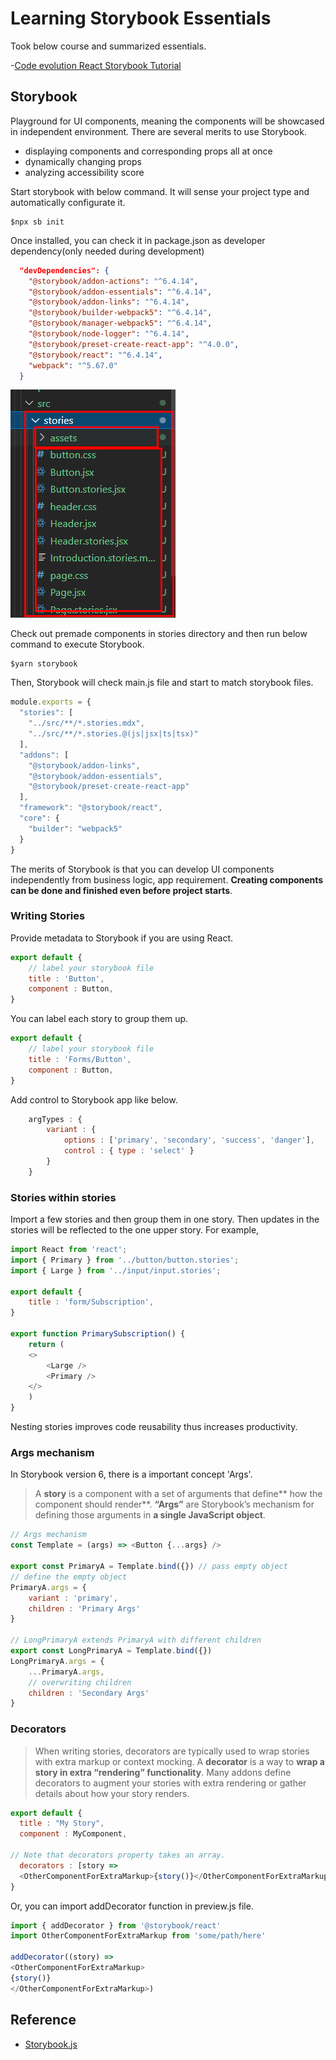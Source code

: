 # Learning Storybook Essentials
Took below course and summarized essentials. 

-[Code evolution React Storybook Tutorial](https://www.youtube.com/watch?v=BySFuXgG-ow&list=PLC3y8-rFHvwhC-j3x3t9la8-GQJGViDQk&index=1&t=2s)

## Storybook
Playground for UI components, meaning the components will be showcased in independent environment. There are several merits to use Storybook. 

- displaying components and corresponding props all at once 
- dynamically changing props
- analyzing accessibility score

Start storybook with below command. It will sense your project type and automatically configurate it.

```shell
$npx sb init
```

Once installed, you can check it in package.json as developer dependency(only needed during development)

```json
  "devDependencies": {
    "@storybook/addon-actions": "^6.4.14",
    "@storybook/addon-essentials": "^6.4.14",
    "@storybook/addon-links": "^6.4.14",
    "@storybook/builder-webpack5": "^6.4.14",
    "@storybook/manager-webpack5": "^6.4.14",
    "@storybook/node-logger": "^6.4.14",
    "@storybook/preset-create-react-app": "^4.0.0",
    "@storybook/react": "^6.4.14",
    "webpack": "^5.67.0"
  }
```

<img src="../reference/storybook-template.png" width=264 height=365 alt="storybook template component" />

Check out premade components in stories directory and then run below command to execute Storybook. 

```shell
$yarn storybook
```

Then, Storybook will check main.js file and start to match storybook files.

```js
module.exports = {
  "stories": [
    "../src/**/*.stories.mdx",
    "../src/**/*.stories.@(js|jsx|ts|tsx)"
  ],
  "addons": [
    "@storybook/addon-links",
    "@storybook/addon-essentials",
    "@storybook/preset-create-react-app"
  ],
  "framework": "@storybook/react",
  "core": {
    "builder": "webpack5"
  }
}
```

The merits of Storybook is that you can develop UI components independently from business logic, app requirement. **Creating components can be done and finished even before project starts**. 


### Writing Stories
Provide metadata to Storybook if you are using React.

```js
export default {
    // label your storybook file
    title : 'Button',
    component : Button, 
}
```

You can label each story to group them up. 
```js
export default {
    // label your storybook file
    title : 'Forms/Button',
    component : Button, 
}
```

Add control to Storybook app like below. 

```js
    argTypes : {
        variant : {
            options : ['primary', 'secondary', 'success', 'danger'],
            control : { type : 'select' }
        }
    }
```

### Stories within stories
Import a few stories and then group them in one story. Then updates in the stories will be reflected to the one upper story. For example, 

```js
import React from 'react';
import { Primary } from '../button/button.stories';
import { Large } from '../input/input.stories';

export default { 
    title : 'form/Subscription', 
}

export function PrimarySubscription() {
    return (
    <>
        <Large />
        <Primary />
    </>
    )
}
```

Nesting stories improves code reusability thus increases productivity.

### Args mechanism
In Storybook version 6, there is a important concept 'Args'. 

> A **story** is a component with a set of arguments that define** how the component should render**. **“Args”** are Storybook’s mechanism for defining those arguments in **a single JavaScript object**. 

```js
// Args mechanism 
const Template = (args) => <Button {...args} />

export const PrimaryA = Template.bind({}) // pass empty object
// define the empty object
PrimaryA.args = {
    variant : 'primary', 
    children : 'Primary Args'
}

// LongPrimaryA extends PrimaryA with different children
export const LongPrimaryA = Template.bind({}) 
LongPrimaryA.args = {
    ...PrimaryA.args,
    // overwriting children
    children : 'Secondary Args'
}
```

### Decorators
> When writing stories, decorators are typically used to wrap stories with extra markup or context mocking.
> A **decorator** is a way to **wrap a story in extra “rendering” functionality**. Many addons define decorators to augment your stories with extra rendering or gather details about how your story renders.

```js
export default {
  title : "My Story", 
  component : MyComponent, 

// Note that decorators property takes an array.
  decorators : [story => 
  <OtherComponentForExtraMarkup>{story()}</OtherComponentForExtraMarkup>]
}
```

Or, you can import addDecorator function in preview.js file.

```js : preview.js
import { addDecorator } from '@storybook/react'
import OtherComponentForExtraMarkup from 'some/path/here'

addDecorator((story) => 
<OtherComponentForExtraMarkup>
{story()}
</OtherComponentForExtraMarkup>)
```




## Reference
- [Storybook.js](https://storybook.js.org/docs/react/writing-stories/args)